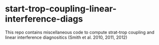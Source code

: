 # start-trop-coupling-linear-interference-diags

This repo contains miscellaneous code to compute strat-trop coupling and linear interference diagnositics (Smith et al. 2010, 2011, 2012)

